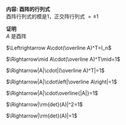 **内容: 酉阵的行列式**    
酉阵行列式的模是1，正交阵行列式 $=\pm1$     
    
**证明**    
 $A$ 是酉阵    
    
 $\Leftrightarrow A\cdot(\overline A)^T=I_n$     
    
 $\Rightarrow\mid A\cdot(\overline A)^T\mid=1$     
    
 $\Rightarrow|A|\cdot|(\overline A)^T|=1$     
    
 $\Rightarrow|A|\cdot\left|\overline A\right|=1$     
    
 $\Rightarrow|A|\cdot\overline{|A|}=1$     
    
 $\Rightarrow|\rm{det}(A)|^2=1$     
    
 $\Rightarrow|\rm{det}(A)|=1$     
